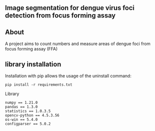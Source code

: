 ## Image segmentation for dengue virus foci detection from focus forming assay

## About
A project aims to count numbers and measure areas of dengue foci from focus forming assay (FFA)
## library installation
Installation with pip allows the usage of the uninstall command:

    pip install -r requirements.txt

Library
    
    numpy == 1.21.0
    pandas == 1.3.0
    statistics == 1.0.3.5
    opencv-python == 4.5.3.56
    os-win == 5.4.0
    configparser == 5.0.2
    
